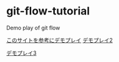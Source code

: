# git-flow-tutorial

Demo play of git flow

[このサイトを参考にデモプレイ](https://qiita.com/KosukeSone/items/514dd24828b485c69a05)
[デモプレイ2](https://qiita.com/tanishi/items/09e72c65c0a0c9e1cc10)

[デモプレイ3](https://qiita.com/takaaki4cards/items/a35de884134c6471a4ed)
